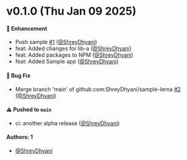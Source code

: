 # v0.1.0 (Thu Jan 09 2025)

#### 🚀 Enhancement

- Push sample [#1](https://github.com/ShreyDhyani/sample-lerna/pull/1) ([@ShreyDhyani](https://github.com/ShreyDhyani))
- feat: Added changes for lib-a ([@ShreyDhyani](https://github.com/ShreyDhyani))
- feat: Added packages to NPM ([@ShreyDhyani](https://github.com/ShreyDhyani))
- feat: Added Sample app ([@ShreyDhyani](https://github.com/ShreyDhyani))

#### 🐛 Bug Fix

- Merge branch 'main' of github.com:ShreyDhyani/sample-lerna [#2](https://github.com/ShreyDhyani/sample-lerna/pull/2) ([@ShreyDhyani](https://github.com/ShreyDhyani))

#### ⚠️ Pushed to `main`

- ci: another alpha release ([@ShreyDhyani](https://github.com/ShreyDhyani))

#### Authors: 1

- [@ShreyDhyani](https://github.com/ShreyDhyani)
